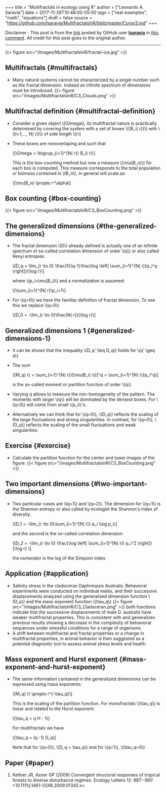 +++
title = "Multifractals in ecology using R"
author = ["Leonardo A. Saravia"]
date = 2017-11-28T10:48:00-05:00
tags = ["real-examples", "math", "equations"]
draft = false
source = "https://github.com/lsaravia/MultifractalsInR/blob/master/Curso3.md"
+++

Disclaimer
: This post is from the [link](https://github.com/lsaravia/MultifractalsInR/blob/master/Curso3.md) posted by GitHub user
    [**lsaravia**](https://github.com/lsaravia) in [this comment](https://github.com/gohugoio/hugo/issues/234#issuecomment-347532166). All credit for this post
    goes to the original author.

---

{{< figure src="/images/MultifractalsInR/fractal-ice.jpg" >}}


## Multifractals {#multifractals}

-   Many natural systems cannot be characterized by a single number such
    as the fractal dimension. Instead an infinite spectrum of dimensions
    must be introduced.
    {{< figure src="/images/MultifractalsInR/C3_Clouds.png" >}}


## Multifractal definition {#multifractal-definition}

-   Consider a given object \\(\Omega\\), its multifractal nature is
    practically determined by covering the system with a set of boxes
    \\(\{B\_i( r)\}\\) with \\((i=1,..., N( r))\\) of side length \\(r\\)
-   These boxes are nonoverlaping and such that

    \\[\Omega = \bigcup\_{i=1}^{N( r)} B\_i( r)\\]

    This is the box-counting method but now a measure \\(\mu(B\_n)\\) for each
    box is computed. This measure corresponds to the total population or
    biomass contained in \\(B\_n\\), in general will scale as:

    \\[\mu(B\_n) \propto r^\alpha\\]


## Box counting {#box-counting}

{{< figure src="/images/MultifractalsInR/C3_BoxCounting.png" >}}


## The generalized dimensions {#the-generalized-dimensions}

-   The fractal dimension \\(D\\) already defined is actually one of an
    infinite spectrum of so-called correlation dimension of order \\(q\\) or
    also called Renyi entropies.

    \\[D\_q = \lim\_{r \to 0} \frac{1}{q-1}\frac{log \left[ \sum\_{i=1}^{N( r)}p\_i^q \right]}{\log r}\\]

    where \\(p\_i=\mu(B\_i)\\) and a normalization is assumed:

    \\[\sum\_{i=1}^{N( r)}p\_i=1\\]

-   For \\(q=0\\) we have the familiar definition of fractal dimension. To see
    this we replace \\(q=0\\)

    \\[D\_0 = -\lim\_{r \to 0}\frac{N( r)}{\log r}\\]


## Generalized dimensions 1 {#generalized-dimensions-1}

-   It can be shown that the inequality \\(D\_q' \leq D\_q\\) holds for
    \\(q' \geq q\\)
-   The sum

    \\[M\_q( r) = \sum\_{i=1}^{N( r)}[\mu(B\_i( r))]^q = \sum\_{i=1}^{N( r)}p\_i^q\\]

    is the so-called moment or partition function of order \\(q\\).
-   Varying q allows to measure the non-homogeneity of the pattern. The
    moments with larger \\(q\\) will be dominated by the densest boxes. For
    \\(q<0\\) will come from small \\(p\_i\\)'s.
-   Alternatively we can think that for \\(q>0\\), \\(D\_q\\) reflects the scaling
    of the large fluctuations and strong singularities. In contrast, for
    \\(q<0\\), \\(D\_q\\) reflects the scaling of the small fluctuations and weak
    singularities.


## Exercise {#exercise}

-   Calculate the partition function for the center and lower images of
    the figure:
    {{< figure src="/images/MultifractalsInR/C3_BoxCounting.png" >}}


## Two important dimensions {#two-important-dimensions}

-   Two particular cases are \\(q=1\\) and \\(q=2\\). The dimension for \\(q=1\\) is
    the Shannon entropy or also called by ecologist the Shannon's index of
    diversity.

    \\[D\_1 = -\lim\_{r \to 0}\sum\_{i=1}^{N( r)} p\_i \log p\_i\\]

    and the second is the so-called correlation dimension:

    \\[D\_2 = -\lim\_{r \to 0} \frac{\log \left[ \sum\_{i=1}^{N( r)} p\_i^2 \right]}{\log r} \\]

    the numerator is the log of the Simpson index.


## Application {#application}

-   Salinity stress in the cladoceran Daphniopsis Australis. Behavioral
    experiments were conducted on individual males, and their successive
    displacements analyzed using the generalized dimension function \\(D\_q\\)
    and the mass exponent function \\(\tau\_q\\)
    {{< figure src="/images/MultifractalsInR/C3_Cladoceran.png" >}}
    both functions indicate that the successive displacements of male D.
    australis have weaker multifractal properties. This is consistent with
    and generalizes previous results showing a decrease in the complexity
    of behavioral sequences under stressful conditions for a range of
    organisms.
-   A shift between multifractal and fractal properties or a change in
    multifractal properties, in animal behavior is then suggested as a
    potential diagnostic tool to assess animal stress levels and health.


## Mass exponent and Hurst exponent {#mass-exponent-and-hurst-exponent}

-   The same information contained in the generalized dimensions can be
    expressed using mass exponents:

    \\[M\_q( r) \propto r^{-\tau\_q}\\]

    This is the scaling of the partition function. For monofractals
    \\(\tau\_q\\) is linear and related to the Hurst exponent:

    \\[\tau\_q = q H - 1\\]

    For multifractals we have

    \\[\tau\_q = (q -1) D\_q\\]

    Note that for \\(q=0\\), \\(D\_q = \tau\_q\\) and for \\(q=1\\), \\(\tau\_q=0\\)


## Paper {#paper}

1.  Kellner JR, Asner GP (2009) Convergent structural responses of
    tropical forests to diverse disturbance regimes. Ecology Letters 12:
    887--897. <10.1111/j.1461-0248.2009.01345.x>.
